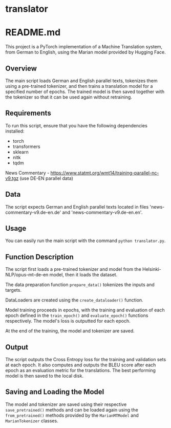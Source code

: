 # translator


 # README.md

This project is a PyTorch implementation of a Machine Translation system, from German to English, using the Marian model provided by Hugging Face.

## Overview

The main script loads German and English parallel texts, tokenizes them using a pre-trained tokenizer, and then trains a translation model for a specified number of epochs. The trained model is then saved together with the tokenizer so that it can be used again without retraining.

## Requirements

To run this script, ensure that you have the following dependencies installed:

- torch
- transformers
- sklearn
- nltk
- tqdm

News Commentary - https://www.statmt.org/wmt14/training-parallel-nc-v9.tgz (use DE-EN parallel data)

## Data

The script expects German and English parallel texts located in files 'news-commentary-v9.de-en.de' and 'news-commentary-v9.de-en.en'.

## Usage

You can easily run the main script with the command `python translator.py`. 

## Function Description

The script first loads a pre-trained tokenizer and model from the Helsinki-NLP/opus-mt-de-en model, then it loads the dataset. 

The data preparation function `prepare_data()` tokenizes the inputs and targets. 

DataLoaders are created using the `create_dataloader()` function. 

Model training proceeds in epochs, with the training and evaluation of each epoch defined in the `train_epoch()` and `evaluate_epoch()` functions respectively. The model's loss is outputted for each epoch.

At the end of the training, the model and tokenizer are saved. 

## Output

The script outputs the Cross Entropy loss for the training and validation sets at each epoch. It also computes and outputs the BLEU score after each epoch as an evaluation metric for the translations. The best performing model is then saved to the local disk.

## Saving and Loading the Model

The model and tokenizer are saved using their respective `save_pretrained()` methods and can be loaded again using the `from_pretrained()` methods provided by the `MarianMTModel` and `MarianTokenizer` classes.
